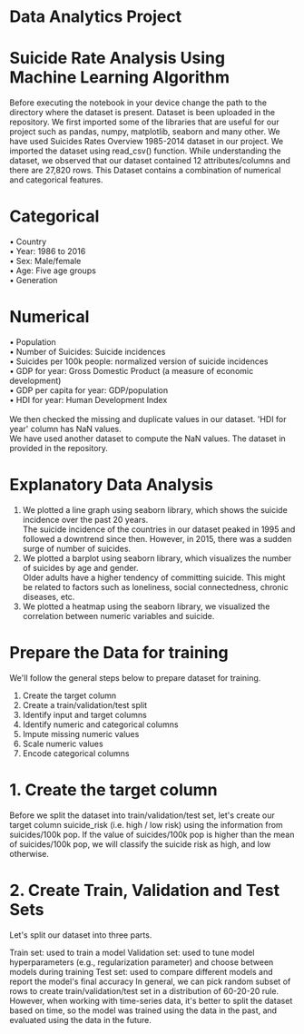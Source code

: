 # Data Analytics Project
# Suicide Rate Analysis Using Machine Learning Algorithm
Before executing the notebook in your device change the path to the directory where the dataset is present.
Dataset is been uploaded in the repository. We first imported some of the libraries that are useful for our project such as pandas, numpy, matplotlib, seaborn and many other.
We have used Suicides Rates Overview 1985-2014 dataset in our project.
We imported the dataset using read_csv() function.
While understanding the dataset, we observed that our dataset contained 12 attributes/columns and there are 27,820 rows.
This Dataset contains a combination of numerical and categorical features.</br>
# Categorical </br>
• Country</br>
• Year: 1986 to 2016</br>
• Sex: Male/female </br>
• Age: Five age groups</br> 
• Generation</br>
# Numerical</br>
• Population</br>
• Number of Suicides: Suicide incidences</br> 
• Suicides per 100k people: normalized version of suicide incidences</br>
• GDP for year: Gross Domestic Product (a measure of economic 
development)</br>
• GDP per capita for year: GDP/population</br>
• HDI for year: Human Development Index</br>
</br>
  We then checked the missing and duplicate values in our dataset. 'HDI for year' column has NaN values.</br>
  We have used another dataset to compute the NaN values. The dataset in provided in the repository.</br>
  # Explanatory Data Analysis
  1. We plotted a line graph using seaborn library, which shows the suicide incidence over the past 20 years.</br>
  The suicide incidence of the countries in our dataset peaked in 1995 and followed a downtrend since then. However, in 2015, there was a sudden surge of number of suicides.</br>
  2. We plotted a barplot using seaborn library, which visualizes the number of suicides by age and gender.</br>Older adults have a higher tendency of committing suicide. This might be related to factors such as loneliness, social connectedness, chronic diseases, etc.</br>
  3. We plotted a heatmap using the seaborn library, we visualized the correlation between numeric variables and suicide.</br>
# Prepare the Data for training
We'll follow the general steps below to prepare dataset for training.</br>
1. Create the target column</br>
2. Create a train/validation/test split</br>
3. Identify input and target columns</br>
4. Identify numeric and categorical columns</br>
5. Impute missing numeric values</br>
6. Scale numeric values</br>
7. Encode categorical columns</br>
# 1. Create the target column
Before we split the dataset into train/validation/test set, let's create our target column suicide_risk (i.e. high / low risk) using the information from suicides/100k pop.
If the value of suicides/100k pop is higher than the mean of suicides/100k pop, we will classify the suicide risk as high, and low otherwise.
# 2. Create Train, Validation and Test Sets
Let's split our dataset into three parts.

Train set: used to train a model
Validation set: used to tune model hyperparameters (e.g., regularization parameter) and choose between models during training
Test set: used to compare different models and report the model's final accuracy
In general, we can pick random subset of rows to create train/validation/test set in a distribution of 60-20-20 rule. However, when working with time-series data, it's better to split the dataset based on time, so the model was trained using the data in the past, and evaluated using the data in the future.
